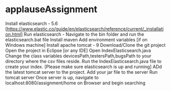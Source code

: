 # applauseAssignment


Install elasticsearch - 5.6  [https://www.elastic.co/guide/en/elasticsearch/reference/current/_installation.html]
Run elasticsearch - Navigate to the bin folder and run the elasticsearch.bat file
Install maven
Add environment variables [if on Windows machine]
Install apache tomcat - 9
Download/Clone the git project 
Open the project in Eclipse [or any IDE]
Open IndexElasticsearch.java
Change the class variables devicesPath,testersPath,bugsPath to your directory where the csv files reside.
Run the IndexElasticsearch.java file to create your index. [Please make sure elasticsearch is up and running]
ADd the latest tomcat server to the project.
Add your jar file to the server
Run tomcat server
Once server is up, navigate to localhost:8080/assignment/home on Browser and begin searching

